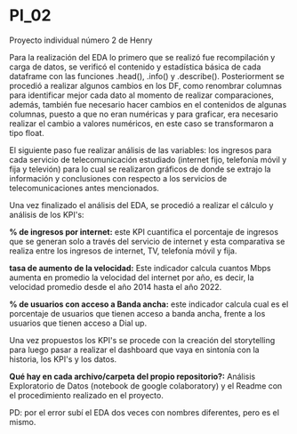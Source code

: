 # PI_02
Proyecto individual número 2 de Henry

Para la realización del EDA lo primero que se realizó fue recompilación y carga de datos, se verificó el contenido y estadística básica de cada dataframe con las funciones .head(), .info() y .describe().
Posteriorment se procedió a realizar algunos cambios en los DF, como renombrar columnas para identificar mejor cada dato al momento de realizar comparaciones, además, también fue necesario hacer cambios en el contenidos de algunas columnas, puesto a que no eran numéricas y para graficar, era necesario realizar el cambio a valores numéricos, en este caso se transformaron a tipo float.

El siguiente paso fue realizar análisis de las variables: los ingresos para cada servicio de telecomunicación estudiado (internet fijo, telefonía móvil y fija y televión) para lo cual se realizaron gráficos de donde se extrajo la información y conclusiones con respecto a los servicios de telecomunicaciones antes mencionados.

Una vez finalizado el análisis del EDA, se procedió a realizar el cálculo y análisis de los KPI's:


**% de ingresos por internet:** este KPI cuantifica el porcentaje de ingresos que se generan solo a través del servicio de internet y esta comparativa se realiza entre los ingresos de internet, TV, telefonía móvil y fija.

**tasa de aumento de la velocidad:** Este indicador calcula cuantos Mbps aumenta en promedio la velocidad del internet por año, es decir, la velocidad promedio desde el año 2014 hasta el año 2022.

**% de usuarios con acceso a Banda ancha:** este indicador calcula cual es el porcentaje de usuarios que tienen acceso a banda ancha, frente a los usuarios que tienen acceso a Dial up.


Una vez propuestos los KPI's se procede con la creación del storytelling para luego pasar a realizar el dashboard que vaya en sintonía con la historia, los KPI's y los datos.


 **Qué hay en cada archivo/carpeta del propio repositorio?:** Análisis Exploratorio de Datos (notebook de google colaboratory) y el Readme con el procedimiento realizado en el proyecto.

PD: por el error subí el EDA dos veces con nombres diferentes, pero es el mismo.
